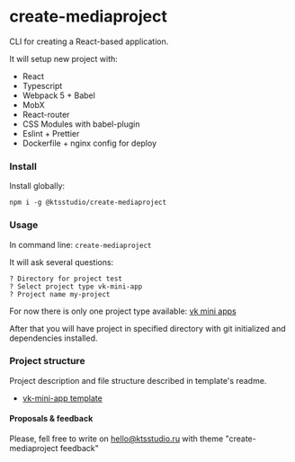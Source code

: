# create-mediaproject

CLI for creating a React-based application.

It will setup new project with:
* React
* Typescript
* Webpack 5 + Babel
* MobX
* React-router
* CSS Modules with babel-plugin
* Eslint + Prettier
* Dockerfile + nginx config for deploy

### Install
Install globally:

`npm i -g @ktsstudio/create-mediaproject` 

### Usage

In command line: `create-mediaproject`

It will ask several questions:
```
? Directory for project test
? Select project type vk-mini-app
? Project name my-project
```

For now there is only one project type available: [vk mini apps](https://vk.com/dev/vk_apps_docs)

After that you will have project in specified directory with git initialized and dependencies installed.

### Project structure
Project description and file structure described in template's readme.
* [vk-mini-app template](dist/templates/vk-mini-app/README.template.md)

#### Proposals & feedback
Please, fell free to write on [hello@ktsstudio.ru](mailto:hello@ktsstudio.ru) with theme "create-mediaproject feedback"